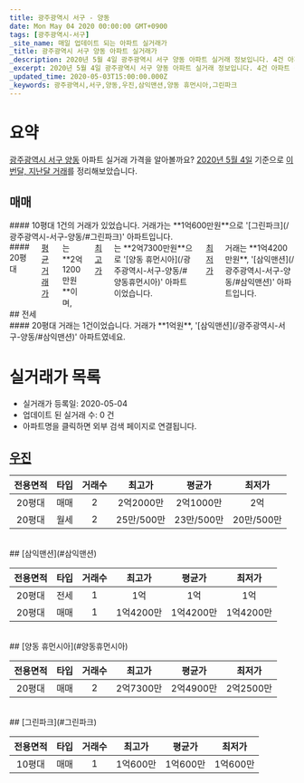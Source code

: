 ```yaml
---
title: 광주광역시 서구 - 양동
date: Mon May 04 2020 00:00:00 GMT+0900
tags: [광주광역시-서구]
_site_name: 매일 업데이트 되는 아파트 실거래가
_title: 광주광역시 서구 양동 아파트 실거래가
_description: 2020년 5월 4일 광주광역시 서구 양동 아파트 실거래 정보입니다. 4건 아파트 정보가 있습니다.
_excerpt: 2020년 5월 4일 광주광역시 서구 양동 아파트 실거래 정보입니다. 4건 아파트 정보가 있습니다.
_updated_time: 2020-05-03T15:00:00.000Z
_keywords: 광주광역시,서구,양동,우진,삼익맨션,양동 휴먼시아,그린파크
---
```





# 요약
<ins>광주광역시 서구 양동</ins> 아파트 실거래 가격을 알아볼까요? <ins>2020년 5월 4일</ins> 기준으로 <ins>이번달, 지난달 거래</ins>를 정리해보았습니다.

## 매매
<div class="container">
<div class="six columns" markdown="1">
#### 10평대
1건의 거래가 있었습니다. 거래가는 **1억600만원**으로 '[그린파크](/광주광역시-서구-양동/#그린파크)' 아파트입니다.
</div>
<div class="six columns" markdown="1">
#### 20평대
<ins>평균 거래가</ins>는 **2억1200만원**이며, <ins>최고가</ins>는 **2억7300만원**으로 '[양동 휴먼시아](/광주광역시-서구-양동/#양동휴먼시아)' 아파트이었습니다. <ins>최저가</ins> 거래는 **1억4200만원**, '[삼익맨션](/광주광역시-서구-양동/#삼익맨션)' 아파트입니다.
</div>
</div>
## 전세
<div class="container">
<div class="twelve columns" markdown="1">
#### 20평대
거래는 1건이었습니다. 거래가 **1억원**, '[삼익맨션](/광주광역시-서구-양동/#삼익맨션)' 아파트였네요.
</div>
</div>



# 실거래가 목록
- 실거래가 등록일: 2020-05-04
- 업데이트 된 실거래 수: 0 건
- 아파트명을 클릭하면 외부 검색 페이지로 연결됩니다.

## [우진](#우진)

|전용면적|타입|거래수|최고가|평균가|최저가|
|:---:|:---:|:---:|:---:|:---:|:---:|
|20평대|<span class="deal-type-1">매매</span>|2|2억2000만|2억1000만|2억|
|20평대|<span class="deal-type-3">월세</span>|2|25만/500만|23만/500만|20만/500만|

<br/>
## [삼익맨션](#삼익맨션)

|전용면적|타입|거래수|최고가|평균가|최저가|
|:---:|:---:|:---:|:---:|:---:|:---:|
|20평대|<span class="deal-type-2">전세</span>|1|1억|1억|1억|
|20평대|<span class="deal-type-1">매매</span>|1|1억4200만|1억4200만|1억4200만|

<br/>
## [양동 휴먼시아](#양동휴먼시아)

|전용면적|타입|거래수|최고가|평균가|최저가|
|:---:|:---:|:---:|:---:|:---:|:---:|
|20평대|<span class="deal-type-1">매매</span>|2|2억7300만|2억4900만|2억2500만|

<br/>
## [그린파크](#그린파크)

|전용면적|타입|거래수|최고가|평균가|최저가|
|:---:|:---:|:---:|:---:|:---:|:---:|
|10평대|<span class="deal-type-1">매매</span>|1|1억600만|1억600만|1억600만|

<br/>



